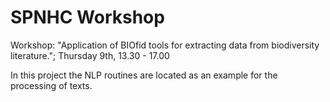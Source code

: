 # SPNHC Workshop

Workshop: "Application of BIOfid tools for extracting data from biodiversity literature."; Thursday 9th, 13.30 - 17.00

In this project the NLP routines are located as an example for the processing of texts.

